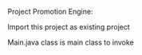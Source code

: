 Project Promotion Engine:

Import this project as existing project

Main.java class is main class to invoke
